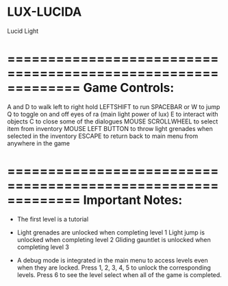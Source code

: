 # LUX-LUCIDA
Lucid Light

=============================================================
Game Controls:
=============================================================

A and D to walk left to right
hold LEFTSHIFT to run
SPACEBAR or W to jump
Q to toggle on and off eyes of ra (main light power of lux)
E to interact with objects
C to close some of the dialogues
MOUSE SCROLLWHEEL to select item from inventory
MOUSE LEFT BUTTON to throw light grenades when selected in the inventory
ESCAPE to return back to main menu from anywhere in the game

=============================================================
Important Notes:
=============================================================

- The first level is a tutorial

- Light grenades are unlocked when completing level 1
Light jump is unlocked when completing level 2
Gliding gauntlet is unlocked when completing level 3

- A debug mode is integrated in the main menu to access levels even when they are locked. Press 1, 2, 3, 4, 5 to unlock the corresponding levels. Press 6 to see the level select when all of the game is completed.


